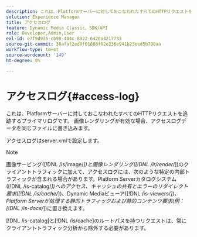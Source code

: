 ```yaml
---
description: これは、Platformサーバーに対しておこなわれたすべてのHTTPリクエストを追跡するプライマリログです。 画像レンダリングが有効な場合、アクセスログデータを同じファイルに書き込みます。
solution: Experience Manager
title: アクセスログ
feature: Dynamic Media Classic、SDK/API
role: Developer,Admin,User
exl-id: e7f9d935-cb98-404c-8922-6420a4217733
source-git-commit: 38afaf2ed0f01868f02e236e941b23eed5b790aa
workflow-type: tm+mt
source-wordcount: '149'
ht-degree: 0%

---
```


# アクセスログ{#access-log}

これは、Platformサーバーに対しておこなわれたすべてのHTTPリクエストを追跡するプライマリログです。 画像レンダリングが有効な場合、アクセスログデータを同じファイルに書き込みます。

アクセスログはserver.xmlで設定します。

>[!NOTE]
>
>画像サービング([!DNL /is/image/*])と画像レンダリング([!DNL /ir/render/*])のクライアントトラフィックに加えて、アクセスログには、次のような特定の内部トラフィックが含まれる場合があります。Platform Serverカタログシステム([!DNL /is-catalog/*])へのアクセス、キャッシュの共有とエラーのリダイレクト要求([!DNL /is/cache/*])、Dynamic Mediaビューア([!DNL /is-viewers/*])、Platform Serverが処理する静的トラフィックおよび静的コンテンツ要求(例：[!DNL /is-docs/*])に置き換えます。

[!DNL /is-catalog]と[!DNL /is/cache]のルートパスを持つリクエストは、常にクライアントトラフィック分析から除外する必要があります。
